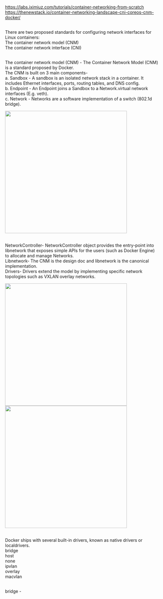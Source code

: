 https://labs.iximiuz.com/tutorials/container-networking-from-scratch
https://thenewstack.io/container-networking-landscape-cni-coreos-cnm-docker/


</br>There are two proposed standards for configuring network interfaces for Linux containers:
  </br>The container network model (CNM) 
  </br>The container network interface (CNI)

</br>The container network model (CNM) - The Container Network Model (CNM) is a standard proposed by Docker.
  </br>The CNM is built on 3 main components-
  </br> a. Sandbox - A sandbox is an isolated network stack in a container. It includes Ethernet interfaces, ports, routing tables, and DNS config.
  </br> b. Endpoint - An Endpoint joins a Sandbox to a Network.virtual network interfaces (E.g. veth). 
  </br> c. Network - Networks are a software implementation of a switch (802.1d bridge).
  
<img src="https://github.com/user-attachments/assets/191cf229-fb09-4fce-9eee-114b3203ded0" width="400">

  </br> NetworkController- NetworkController object provides the entry-point into libnetwork that exposes simple APIs for the users (such as Docker Engine) to allocate and manage Networks.
 </br> Libnetwork- The CNM is the design doc and libnetwork is the canonical implementation.
 </br> Drivers- Drivers extend the model by implementing specific network topologies such as VXLAN overlay networks.

<img src="https://github.com/user-attachments/assets/3a3fe48c-968e-4660-aa4a-b01aea24523a" width="400">
<img src="https://github.com/user-attachments/assets/82357dc6-c82e-48dc-8179-5873a7bf918d" width="400">

 </br>Docker ships with several built-in drivers, known as native drivers or localdrivers. 
 </br>bridge 
 </br>host
 </br>none
 </br>ipvlan
 </br>overlay
 </br>macvlan 

</br> bridge -



